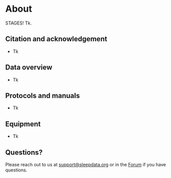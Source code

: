 # About

STAGES! Tk.

## Citation and acknowledgement

- Tk

## Data overview

- Tk

## Protocols and manuals

- Tk

## Equipment

- Tk

## Questions?

Please reach out to us at support@sleepdata.org or in the [Forum](https://sleepdata.org/forum) if you have questions.
